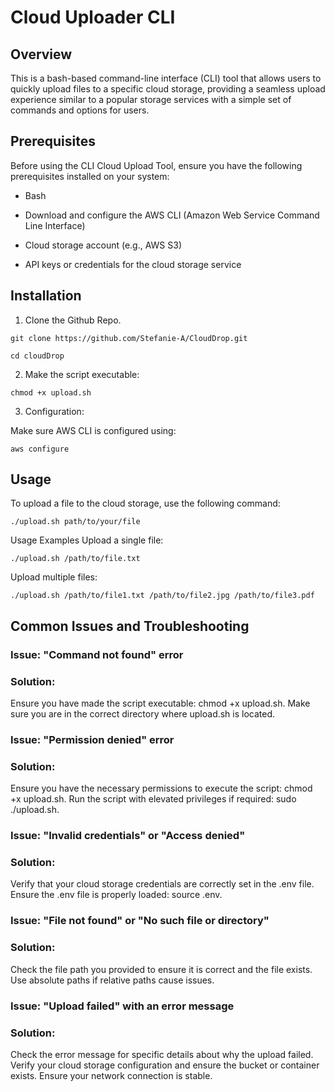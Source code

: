 # Cloud Uploader CLI
## Overview
This is a bash-based command-line interface (CLI) tool that allows users to quickly upload files to a specific cloud storage, providing a seamless upload experience similar to a popular storage services with a simple set of commands and options for users.

## Prerequisites
Before using the CLI Cloud Upload Tool, ensure you have the following prerequisites installed on your system:

- Bash

- Download and configure the AWS CLI (Amazon Web Service Command Line Interface)

- Cloud storage account (e.g., AWS S3)

- API keys or credentials for the cloud storage service

## Installation
1. Clone the Github Repo.

`
git clone https://github.com/Stefanie-A/CloudDrop.git
`

`
cd cloudDrop
`

2. Make the script executable:

` chmod +x upload.sh
`

3. Configuration:

Make sure AWS CLI is configured using:

`
aws configure
` 

## Usage
To upload a file to the cloud storage, use the following command:

`
./upload.sh path/to/your/file
`

Usage Examples
Upload a single file:

`
./upload.sh /path/to/file.txt
`

Upload multiple files:

`
./upload.sh /path/to/file1.txt /path/to/file2.jpg /path/to/file3.pdf
`
<!-- Specify a custom destination path in the cloud storage:

bash
Copy code
./upload.sh /path/to/file.txt --dest-folder /custom/destination/path -->

## Common Issues and Troubleshooting
### Issue: "Command not found" error
### Solution:
Ensure you have made the script executable: chmod +x upload.sh.
Make sure you are in the correct directory where upload.sh is located.

### Issue: "Permission denied" error
### Solution:
Ensure you have the necessary permissions to execute the script: chmod +x upload.sh.
Run the script with elevated privileges if required: sudo ./upload.sh.

### Issue: "Invalid credentials" or "Access denied"
### Solution:
Verify that your cloud storage credentials are correctly set in the .env file.
Ensure the .env file is properly loaded: source .env.

### Issue: "File not found" or "No such file or directory"
### Solution:
Check the file path you provided to ensure it is correct and the file exists.
Use absolute paths if relative paths cause issues.

### Issue: "Upload failed" with an error message
### Solution:
Check the error message for specific details about why the upload failed.
Verify your cloud storage configuration and ensure the bucket or container exists.
Ensure your network connection is stable.
